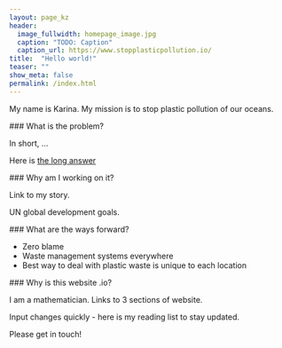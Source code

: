 ```yaml
---
layout: page_kz
header:
  image_fullwidth: homepage_image.jpg
  caption: "TODO: Caption"
  caption_url: https://www.stopplasticpollution.io/
title:  "Hello world!"
teaser: ""
show_meta: false
permalink: /index.html
---
```


My name is Karina. My mission is to stop plastic pollution of our oceans. 

### What is the problem? 

In short, ...

Here is [the long answer]({{site.url}}{{site.baseurl}}/input/why-you-should-care/)



### Why am I working on it? 

Link to my story.

UN global development goals.


### What are the ways forward?

* Zero blame
* Waste management systems everywhere
* Best way to deal with plastic waste is unique to each location

### Why is this website .io?

I am a mathematician. Links to 3 sections of website. 

Input changes quickly - here is my reading list to stay updated. 

Please get in touch!
